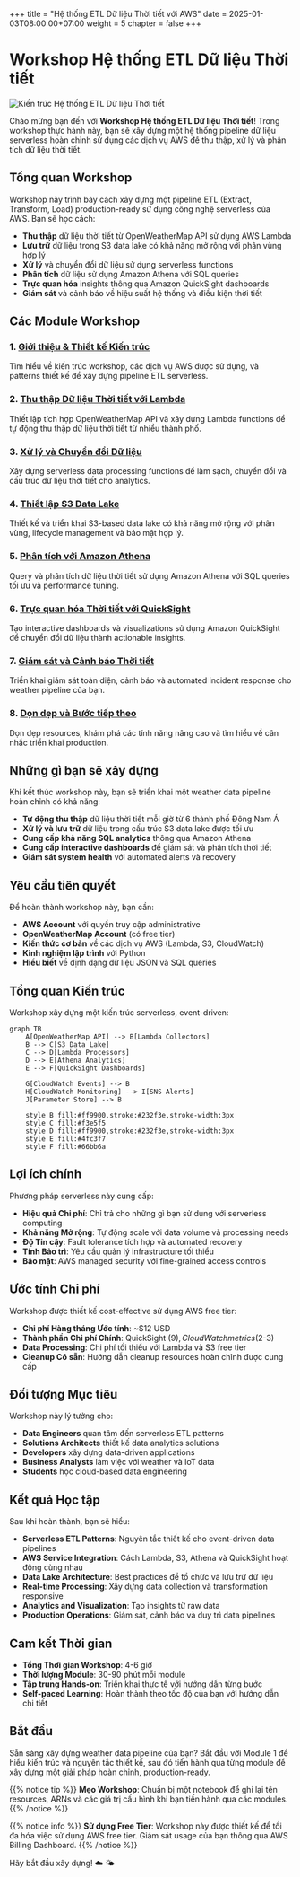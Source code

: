 ﻿+++
title = "Hệ thống ETL Dữ liệu Thời tiết với AWS"
date = 2025-01-03T08:00:00+07:00
weight = 5
chapter = false
+++

# Workshop Hệ thống ETL Dữ liệu Thời tiết

![Kiến trúc Hệ thống ETL Dữ liệu Thời tiết](/images/etl/image.png)

Chào mừng bạn đến với **Workshop Hệ thống ETL Dữ liệu Thời tiết**! Trong workshop thực hành này, bạn sẽ xây dựng một hệ thống pipeline dữ liệu serverless hoàn chỉnh sử dụng các dịch vụ AWS để thu thập, xử lý và phân tích dữ liệu thời tiết.

## Tổng quan Workshop

Workshop này trình bày cách xây dựng một pipeline ETL (Extract, Transform, Load) production-ready sử dụng công nghệ serverless của AWS. Bạn sẽ học cách:

- **Thu thập** dữ liệu thời tiết từ OpenWeatherMap API sử dụng AWS Lambda
- **Lưu trữ** dữ liệu trong S3 data lake có khả năng mở rộng với phân vùng hợp lý
- **Xử lý** và chuyển đổi dữ liệu sử dụng serverless functions
- **Phân tích** dữ liệu sử dụng Amazon Athena với SQL queries
- **Trực quan hóa** insights thông qua Amazon QuickSight dashboards
- **Giám sát** và cảnh báo về hiệu suất hệ thống và điều kiện thời tiết

## Các Module Workshop

### 1. [Giới thiệu & Thiết kế Kiến trúc](1-introduction/)

Tìm hiểu về kiến trúc workshop, các dịch vụ AWS được sử dụng, và patterns thiết kế để xây dựng pipeline ETL serverless.

### 2. [Thu thập Dữ liệu Thời tiết với Lambda](2-data-collection-openweathermap/)

Thiết lập tích hợp OpenWeatherMap API và xây dựng Lambda functions để tự động thu thập dữ liệu thời tiết từ nhiều thành phố.

### 3. [Xử lý và Chuyển đổi Dữ liệu](3-serverless-processing-lambda/)

Xây dựng serverless data processing functions để làm sạch, chuyển đổi và cấu trúc dữ liệu thời tiết cho analytics.

### 4. [Thiết lập S3 Data Lake](4-data-storage-solutions/)

Thiết kế và triển khai S3-based data lake có khả năng mở rộng với phân vùng, lifecycle management và bảo mật hợp lý.

### 5. [Phân tích với Amazon Athena](5-analytics-visualization/)

Query và phân tích dữ liệu thời tiết sử dụng Amazon Athena với SQL queries tối ưu và performance tuning.

### 6. [Trực quan hóa Thời tiết với QuickSight](6-monitoring-optimization/)

Tạo interactive dashboards và visualizations sử dụng Amazon QuickSight để chuyển đổi dữ liệu thành actionable insights.

### 7. [Giám sát và Cảnh báo Thời tiết](7-testing-validation/)

Triển khai giám sát toàn diện, cảnh báo và automated incident response cho weather pipeline của bạn.

### 8. [Dọn dẹp và Bước tiếp theo](8-cleanup-next-steps/)

Dọn dẹp resources, khám phá các tính năng nâng cao và tìm hiểu về cân nhắc triển khai production.

## Những gì bạn sẽ xây dựng

Khi kết thúc workshop này, bạn sẽ triển khai một weather data pipeline hoàn chỉnh có khả năng:

- **Tự động thu thập** dữ liệu thời tiết mỗi giờ từ 6 thành phố Đông Nam Á
- **Xử lý và lưu trữ** dữ liệu trong cấu trúc S3 data lake được tối ưu
- **Cung cấp khả năng SQL analytics** thông qua Amazon Athena
- **Cung cấp interactive dashboards** để giám sát và phân tích thời tiết
- **Giám sát system health** với automated alerts và recovery

## Yêu cầu tiên quyết

Để hoàn thành workshop này, bạn cần:

- **AWS Account** với quyền truy cập administrative
- **OpenWeatherMap Account** (có free tier)
- **Kiến thức cơ bản** về các dịch vụ AWS (Lambda, S3, CloudWatch)
- **Kinh nghiệm lập trình** với Python
- **Hiểu biết** về định dạng dữ liệu JSON và SQL queries

## Tổng quan Kiến trúc

Workshop xây dựng một kiến trúc serverless, event-driven:

```mermaid
graph TB
    A[OpenWeatherMap API] --> B[Lambda Collectors]
    B --> C[S3 Data Lake]
    C --> D[Lambda Processors]
    D --> E[Athena Analytics]
    E --> F[QuickSight Dashboards]

    G[CloudWatch Events] --> B
    H[CloudWatch Monitoring] --> I[SNS Alerts]
    J[Parameter Store] --> B

    style B fill:#ff9900,stroke:#232f3e,stroke-width:3px
    style C fill:#f3e5f5
    style D fill:#ff9900,stroke:#232f3e,stroke-width:3px
    style E fill:#4fc3f7
    style F fill:#66bb6a
```

## Lợi ích chính

Phương pháp serverless này cung cấp:

- **Hiệu quả Chi phí**: Chỉ trả cho những gì bạn sử dụng với serverless computing
- **Khả năng Mở rộng**: Tự động scale với data volume và processing needs
- **Độ Tin cậy**: Fault tolerance tích hợp và automated recovery
- **Tính Bảo trì**: Yêu cầu quản lý infrastructure tối thiểu
- **Bảo mật**: AWS managed security với fine-grained access controls

## Ước tính Chi phí

Workshop được thiết kế cost-effective sử dụng AWS free tier:

- **Chi phí Hàng tháng Ước tính**: ~$12 USD
- **Thành phần Chi phí Chính**: QuickSight ($9), CloudWatch metrics ($2-3)
- **Data Processing**: Chi phí tối thiểu với Lambda và S3 free tier
- **Cleanup Có sẵn**: Hướng dẫn cleanup resources hoàn chỉnh được cung cấp

## Đối tượng Mục tiêu

Workshop này lý tưởng cho:

- **Data Engineers** quan tâm đến serverless ETL patterns
- **Solutions Architects** thiết kế data analytics solutions
- **Developers** xây dựng data-driven applications
- **Business Analysts** làm việc với weather và IoT data
- **Students** học cloud-based data engineering

## Kết quả Học tập

Sau khi hoàn thành, bạn sẽ hiểu:

- **Serverless ETL Patterns**: Nguyên tắc thiết kế cho event-driven data pipelines
- **AWS Service Integration**: Cách Lambda, S3, Athena và QuickSight hoạt động cùng nhau
- **Data Lake Architecture**: Best practices để tổ chức và lưu trữ dữ liệu
- **Real-time Processing**: Xây dựng data collection và transformation responsive
- **Analytics and Visualization**: Tạo insights từ raw data
- **Production Operations**: Giám sát, cảnh báo và duy trì data pipelines

## Cam kết Thời gian

- **Tổng Thời gian Workshop**: 4-6 giờ
- **Thời lượng Module**: 30-90 phút mỗi module
- **Tập trung Hands-on**: Triển khai thực tế với hướng dẫn từng bước
- **Self-paced Learning**: Hoàn thành theo tốc độ của bạn với hướng dẫn chi tiết

## Bắt đầu

Sẵn sàng xây dựng weather data pipeline của bạn? Bắt đầu với Module 1 để hiểu kiến trúc và nguyên tắc thiết kế, sau đó tiến hành qua từng module để xây dựng một giải pháp hoàn chỉnh, production-ready.

{{% notice tip %}}
**Mẹo Workshop**: Chuẩn bị một notebook để ghi lại tên resources, ARNs và các giá trị cấu hình khi bạn tiến hành qua các modules.
{{% /notice %}}

{{% notice info %}}
**Sử dụng Free Tier**: Workshop này được thiết kế để tối đa hóa việc sử dụng AWS free tier. Giám sát usage của bạn thông qua AWS Billing Dashboard.
{{% /notice %}}

Hãy bắt đầu xây dựng! ☁️ 🌤️
